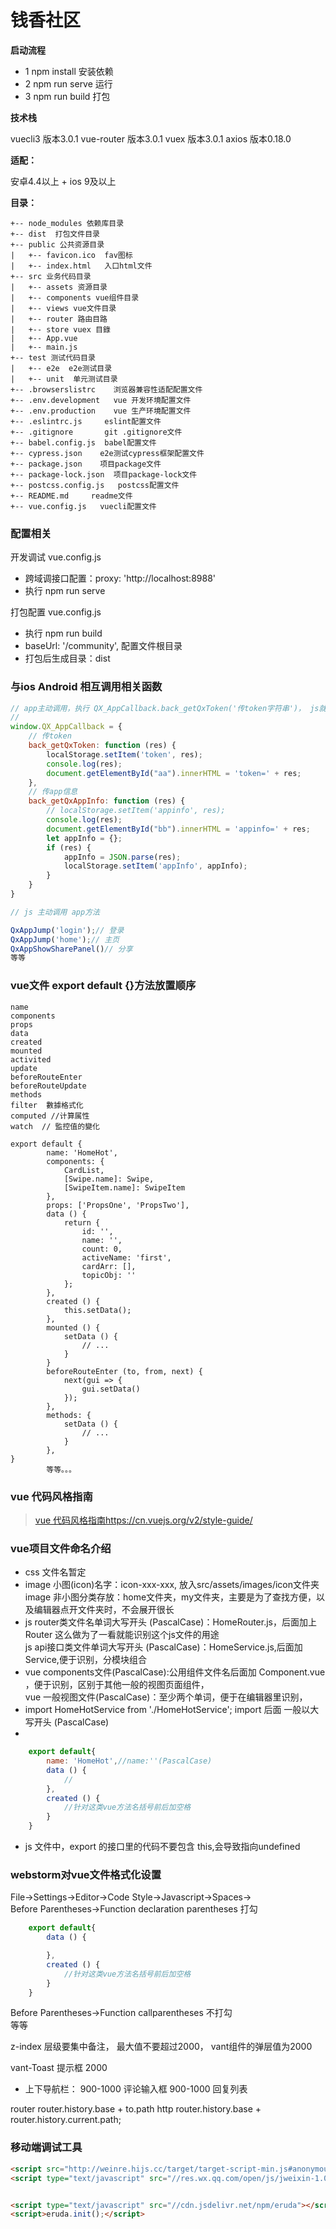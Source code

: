 # 钱香社区

**启动流程**

- 1   npm install  安装依赖
- 2   npm run serve  运行
- 3   npm run build  打包

**技术栈**

vuecli3  版本3.0.1
vue-router  版本3.0.1
vuex  版本3.0.1
axios 版本0.18.0


**适配：**

安卓4.4以上 + ios 9及以上

**目录：**

```
+-- node_modules 依赖库目录
+-- dist  打包文件目录
+-- public 公共资源目录
|   +-- favicon.ico  fav图标
|   +-- index.html   入口html文件
+-- src 业务代码目录
|   +-- assets 资源目录
|   +-- components vue组件目录
|   +-- views vue文件目录
|   +-- router 路由目路
|   +-- store vuex 目錄
|   +-- App.vue
|   +-- main.js
+-- test 测试代码目录
|   +-- e2e  e2e测试目录
|   +-- unit  单元测试目录
+-- .browserslistrc    浏览器兼容性适配配置文件
+-- .env.development   vue 开发环境配置文件
+-- .env.production    vue 生产环境配置文件
+-- .eslintrc.js     eslint配置文件
+-- .gitignore       git .gitignore文件
+-- babel.config.js  babel配置文件
+-- cypress.json    e2e测试cypress框架配置文件
+-- package.json    项目package文件
+-- package-lock.json  项目package-lock文件
+-- postcss.config.js   postcss配置文件
+-- README.md     readme文件
+-- vue.config.js   vuecli配置文件
```

### 配置相关

开发调试
vue.config.js
- 跨域调接口配置：proxy: 'http://localhost:8988'
- 执行 npm run serve



打包配置 vue.config.js
- 执行 npm run build
- baseUrl: '/community', 配置文件根目录
- 打包后生成目录：dist

### 与ios Android 相互调用相关函数

```javascript
// app主动调用，执行 QX_AppCallback.back_getQxToken('传token字符串')， js就可以获取token
//
window.QX_AppCallback = {
    // 传token
    back_getQxToken: function (res) {
        localStorage.setItem('token', res);
        console.log(res);
        document.getElementById("aa").innerHTML = 'token=' + res;
    },
    // 传app信息
    back_getQxAppInfo: function (res) {
        // localStorage.setItem('appinfo', res);
        console.log(res);
        document.getElementById("bb").innerHTML = 'appinfo=' + res;
        let appInfo = {};
        if (res) {
            appInfo = JSON.parse(res);
            localStorage.setItem('appInfo', appInfo);
        }
    }
}

// js 主动调用 app方法

QxAppJump('login');// 登录
QxAppJump('home');// 主页
QxAppShowSharePanel()// 分享
等等
```


### vue文件 export default {}方法放置顺序
```
name
components
props
data
created
mounted
activited
update
beforeRouteEnter
beforeRouteUpdate
methods
filter  數據格式化
computed //计算属性
watch  // 監控值的變化

export default {
        name: 'HomeHot',
        components: {
            CardList,
            [Swipe.name]: Swipe,
            [SwipeItem.name]: SwipeItem
        },
        props: ['PropsOne', 'PropsTwo'],
        data () {
            return {
                id: '',
                name: '',
                count: 0,
                activeName: 'first',
                cardArr: [],
                topicObj: ''
            };
        },
        created () {
            this.setData();
        },
        mounted () {
            setData () {
                // ...
            }
        }
        beforeRouteEnter (to, from, next) {
            next(gui => {
                gui.setData()
            });
        },
        methods: {
            setData () {
                // ...
            }
        },
}
        等等。。。
```




### vue 代码风格指南
> [vue 代码风格指南https://cn.vuejs.org/v2/style-guide/](https://cn.vuejs.org/v2/style-guide/)

### vue项目文件命名介绍
- css 文件名暂定<br>
- image 小图(icon)名字：icon-xxx-xxx, 放入src/assets/images/icon文件夹<br>
image 非小图分类存放：home文件夹，my文件夹，主要是为了查找方便，以及编辑器点开文件夹时，不会展开很长<br>
- js router类文件名单词大写开头 (PascalCase)：HomeRouter.js，后面加上Router 这么做为了一看就能识别这个js文件的用途<br>
js api接口类文件单词大写开头 (PascalCase)：HomeService.js,后面加Service,便于识别，分模块组合<br>
- vue components文件(PascalCase):公用组件文件名后面加 Component.vue ，便于识别，区别于其他一般的视图页面组件，<br>
vue 一般视图文件(PascalCase)：至少两个单词，便于在编辑器里识别，
- import HomeHotService from './HomeHotService'; import 后面 一般以大写开头 (PascalCase)
-
```javascript
    export default{
        name: 'HomeHot',//name:''(PascalCase)
        data () {
            //
        },
        created () {
            //针对这类vue方法名括号前后加空格
        }
    }
```
- js 文件中，export 的接口里的代码不要包含 this,会导致指向undefined


### webstorm对vue文件格式化设置
File->Settings->Editor->Code Style->Javascript->Spaces->
<br>
Before Parentheses->Function declaration parentheses 打勾
```javascript
    export default{
        data () {

        },
        created () {
            //针对这类vue方法名括号前后加空格
        }
    }
```
Before Parentheses->Function callparentheses 不打勾
<br>等等


z-index 层级要集中备注， 最大值不要超过2000， vant组件的弹层值为2000

vant-Toast 提示框 2000
- 上下导航栏： 900-1000
评论输入框 900-1000
回复列表

router router.history.base + to.path
http router.history.base + router.history.current.path;

### 移动端调试工具
```html
<script src="http://weinre.hijs.cc/target/target-script-min.js#anonymous"></script>
<script type="text/javascript" src="//res.wx.qq.com/open/js/jweixin-1.0.0.js"></script>


<script type="text/javascript" src="//cdn.jsdelivr.net/npm/eruda"></script>
<script>eruda.init();</script>
```











